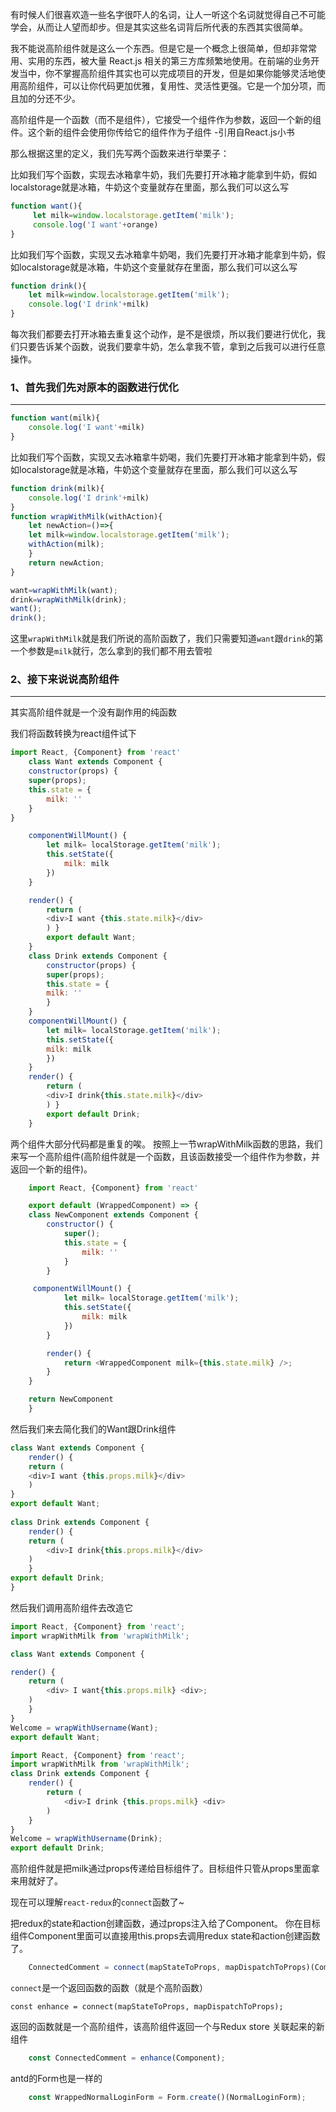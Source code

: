 有时候人们很喜欢造一些名字很吓人的名词，让人一听这个名词就觉得自己不可能学会，从而让人望而却步。但是其实这些名词背后所代表的东西其实很简单。

我不能说高阶组件就是这么一个东西。但是它是一个概念上很简单，但却非常常用、实用的东西，被大量 React.js 相关的第三方库频繁地使用。在前端的业务开发当中，你不掌握高阶组件其实也可以完成项目的开发，但是如果你能够灵活地使用高阶组件，可以让你代码更加优雅，复用性、灵活性更强。它是一个加分项，而且加的分还不少。

高阶组件是一个函数（而不是组件），它接受一个组件作为参数，返回一个新的组件。这个新的组件会使用你传给它的组件作为子组件 -引用自React.js小书

那么根据这里的定义，我们先写两个函数来进行举栗子：

比如我们写个函数，实现去冰箱拿牛奶，我们先要打开冰箱才能拿到牛奶，假如localstorage就是冰箱，牛奶这个变量就存在里面，那么我们可以这么写

```js
function want(){
     let milk=window.localstorage.getItem('milk');
     console.log('I want'+orange)
}
```
比如我们写个函数，实现又去冰箱拿牛奶喝，我们先要打开冰箱才能拿到牛奶，假如localstorage就是冰箱，牛奶这个变量就存在里面，那么我们可以这么写
```js
function drink(){
    let milk=window.localstorage.getItem('milk');
    console.log('I drink'+milk)
}
```
每次我们都要去打开冰箱去重复这个动作，是不是很烦，所以我们要进行优化，我们只要告诉某个函数，说我们要拿牛奶，怎么拿我不管，拿到之后我可以进行任意操作。

### 1、首先我们先对原本的函数进行优化
---
```js
function want(milk){
    console.log('I want'+milk)
}
```
比如我们写个函数，实现又去冰箱拿牛奶喝，我们先要打开冰箱才能拿到牛奶，假如localstorage就是冰箱，牛奶这个变量就存在里面，那么我们可以这么写
```js
function drink(milk){
    console.log('I drink'+milk)
}
function wrapWithMilk(withAction){
    let newAction=()=>{
    let milk=window.localstorage.getItem('milk');
    withAction(milk);
    }
    return newAction; 
}

want=wrapWithMilk(want);
drink=wrapWithMilk(drink);
want();
drink();
```
这里`wrapWithMilk`就是我们所说的高阶函数了，我们只需要知道`want`跟`drink`的第一个参数是`milk`就行，怎么拿到的我们都不用去管啦

### 2、接下来说说高阶组件
---
其实高阶组件就是一个没有副作用的纯函数

我们将函数转换为react组件试下
```js
import React, {Component} from 'react'
    class Want extends Component {
    constructor(props) {
    super(props);
    this.state = {
        milk: ''
    }
}

    componentWillMount() {
        let milk= localStorage.getItem('milk');
        this.setState({    
            milk: milk
        })
    }

    render() {
        return (
        <div>I want {this.state.milk}</div>
        ) } 
        export default Want;
    }
    class Drink extends Component {
        constructor(props) {
        super(props);
        this.state = {
        milk: ''
        }
    }
    componentWillMount() {
        let milk= localStorage.getItem('milk');
        this.setState({
        milk: milk
        })
    }
    render() {
        return (
        <div>I drink{this.state.milk}</div>
        ) } 
        export default Drink;
    }
```
两个组件大部分代码都是重复的唉。 按照上一节wrapWithMilk函数的思路，我们来写一个高阶组件(高阶组件就是一个函数，且该函数接受一个组件作为参数，并返回一个新的组件)。
```js
    import React, {Component} from 'react'

    export default (WrappedComponent) => {
    class NewComponent extends Component {
        constructor() {
            super();
            this.state = {
                milk: ''
            }
        }

     componentWillMount() {
            let milk= localStorage.getItem('milk');
            this.setState({
                milk: milk
            })
        }

        render() {
            return <WrappedComponent milk={this.state.milk} />;
        }
    }

    return NewComponent
    }
```
然后我们来去简化我们的Want跟Drink组件
```js
class Want extends Component {
    render() {
    return (
    <div>I want {this.props.milk}</div>
    ) 
} 
export default Want;
                
class Drink extends Component {
    render() {
    return (
        <div>I drink{this.props.milk}</div>
    ) 
    }  
export default Drink;
}
```
然后我们调用高阶组件去改造它

```js
import React, {Component} from 'react';
import wrapWithMilk from 'wrapWithMilk';

class Want extends Component {

render() {
    return (
        <div> I want{this.props.milk} <div>;
    )
    }
}
Welcome = wrapWithUsername(Want); 
export default Want;
```
```js
import React, {Component} from 'react';
import wrapWithMilk from 'wrapWithMilk';
class Drink extends Component {
    render() {
        return (
            <div>I drink {this.props.milk} <div>
        )
    }
}
Welcome = wrapWithUsername(Drink);
export default Drink;
```
高阶组件就是把milk通过props传递给目标组件了。目标组件只管从props里面拿来用就好了。

现在可以理解`react-redux`的`connect`函数了~

把redux的state和action创建函数，通过props注入给了Component。 你在目标组件Component里面可以直接用this.props去调用redux state和action创建函数了。
```js
    ConnectedComment = connect(mapStateToProps, mapDispatchToProps)(Component);
```
`connect`是一个返回函数的函数（就是个高阶函数）
```
const enhance = connect(mapStateToProps, mapDispatchToProps);
```
返回的函数就是一个高阶组件，该高阶组件返回一个与Redux store 关联起来的新组件
```js
    const ConnectedComment = enhance(Component);
```
antd的Form也是一样的
```js
    const WrappedNormalLoginForm = Form.create()(NormalLoginForm);
```